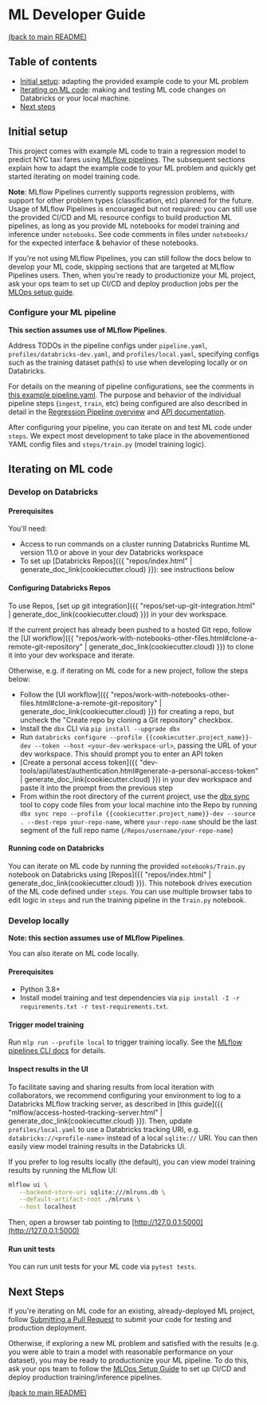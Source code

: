 # ML Developer Guide

[(back to main README)](../README.md)

## Table of contents
* [Initial setup](#initial-setup): adapting the provided example code to your ML problem 
* [Iterating on ML code](#iterating-on-ml-code): making and testing ML code changes on Databricks or your local machine.
* [Next steps](#next-steps)

## Initial setup
This project comes with example ML code to train a regression model to predict NYC taxi fares using
[MLflow pipelines](https://mlflow.org/docs/latest/pipelines.html).
The subsequent sections explain how to adapt the example code to your ML problem and quickly get
started iterating on model training code.

**Note**: MLflow Pipelines currently supports regression problems, with support for other problem types (classification, etc)
planned for the future. Usage of MLflow Pipelines is encouraged but not required: you can still use the provided
CI/CD and ML resource configs to build production ML pipelines, as long as you provide ML notebooks for model training and inference under `notebooks`.
See code comments in files under `notebooks/` for the expected interface & behavior of these notebooks.

If you're not using MLflow Pipelines, you can still follow the docs below to develop your ML code, skipping sections
that are targeted at MLflow Pipelines users. Then, when you're ready
to productionize your ML project, ask your ops team to set up CI/CD and deploy
production jobs per the [MLOps setup guide](./mlops-setup.md).

### Configure your ML pipeline
**This section assumes use of MLflow Pipelines**.

Address TODOs in the pipeline configs under `pipeline.yaml`, `profiles/databricks-dev.yaml`,
and `profiles/local.yaml`, specifying configs such as the training dataset path(s) to use when developing
locally or on Databricks.

For details on the meaning of pipeline configurations, see the comments in [this example pipeline.yaml](https://github.com/mlflow/mlp-regression-template/blob/main/pipeline.yaml).
The purpose and behavior of the individual pipeline steps (`ingest`, `train`, etc) being configured are also
described in detail in
the [Regression Pipeline overview](https://mlflow.org/docs/latest/pipelines.html#regression-pipeline)
and [API documentation](https://mlflow.org/docs/latest/python_api/mlflow.pipelines.html#module-mlflow.pipelines.regression.v1.pipeline).

After configuring your pipeline, you can iterate on and test ML code under ``steps``.
We expect most development to take place in the abovementioned YAML config files and
`steps/train.py` (model training logic).

## Iterating on ML code

### Develop on Databricks

#### Prerequisites
You'll need:
* Access to run commands on a cluster running Databricks Runtime ML version 11.0 or above in your dev Databricks workspace
* To set up [Databricks Repos]({{ "repos/index.html" | generate_doc_link(cookiecutter.cloud) }}): see instructions below

#### Configuring Databricks Repos
To use Repos, [set up git integration]({{ "repos/set-up-git-integration.html" | generate_doc_link(cookiecutter.cloud) }}) in your dev workspace.

If the current project has already been pushed to a hosted Git repo, follow the
[UI workflow]({{ "repos/work-with-notebooks-other-files.html#clone-a-remote-git-repository" | generate_doc_link(cookiecutter.cloud) }})
to clone it into your dev workspace and iterate. 

Otherwise, e.g. if iterating on ML code for a new project, follow the steps below:
* Follow the [UI workflow]({{ "repos/work-with-notebooks-other-files.html#clone-a-remote-git-repository" | generate_doc_link(cookiecutter.cloud) }})
  for creating a repo, but uncheck the "Create repo by cloning a Git repository" checkbox.
* Install the `dbx` CLI via `pip install --upgrade dbx`
* Run `databricks configure --profile {{cookiecutter.project_name}}-dev --token --host <your-dev-workspace-url>`, passing the URL of your dev workspace.
  This should prompt you to enter an API token
* [Create a personal access token]({{ "dev-tools/api/latest/authentication.html#generate-a-personal-access-token" | generate_doc_link(cookiecutter.cloud) }})
  in your dev workspace and paste it into the prompt from the previous step
* From within the root directory of the current project, use the [dbx sync](https://dbx.readthedocs.io/en/latest/guides/python/devloop/mixed/#using-dbx-sync-repo-for-local-to-repo-synchronization) tool to copy code files from your local machine into the Repo by running
  `dbx sync repo --profile {{cookiecutter.project_name}}-dev --source . --dest-repo your-repo-name`, where `your-repo-name` should be the last segment of the full repo name (`/Repos/username/your-repo-name`)

#### Running code on Databricks
You can iterate on ML code by running the provided `notebooks/Train.py` notebook on Databricks using
[Repos]({{ "repos/index.html" | generate_doc_link(cookiecutter.cloud) }}). This notebook drives execution of
the ML code defined under ``steps``. You can use multiple browser tabs to edit
logic in `steps` and run the training pipeline in the `Train.py` notebook.


### Develop locally
**Note: this section assumes use of MLflow Pipelines**.

You can also iterate on ML code locally.

#### Prerequisites
* Python 3.8+
* Install model training and test dependencies via `pip install -I -r requirements.txt -r test-requirements.txt`.

#### Trigger model training
Run `mlp run --profile local` to trigger training locally. See the
[MLflow pipelines CLI docs](https://mlflow.org/docs/latest/pipelines.html#pipelines-key-concept) for details.

#### Inspect results in the UI
To facilitate saving and sharing results from local iteration with collaborators, we recommend configuring your
environment to log to a Databricks MLflow tracking server, as described in [this guide]({{ "mlflow/access-hosted-tracking-server.html" | generate_doc_link(cookiecutter.cloud) }}).
Then, update `profiles/local.yaml` to use a Databricks tracking URI,
e.g. `databricks://<profile-name>` instead of a local `sqlite://` URI. You can then easily view model training results in the Databricks UI.

If you prefer to log results locally (the default), you can view model training results by running the MLflow UI:

```sh
mlflow ui \
   --backend-store-uri sqlite:///mlruns.db \
   --default-artifact-root ./mlruns \
   --host localhost
```

Then, open a browser tab pointing to [http://127.0.0.1:5000](http://127.0.0.1:5000)

#### Run unit tests
You can run unit tests for your ML code via `pytest tests`.

## Next Steps
If you're iterating on ML code for an existing, already-deployed ML project, follow [Submitting a Pull Request](./ml-pull-request.md)
to submit your code for testing and production deployment.

Otherwise, if exploring a new ML problem and satisfied with the results (e.g. you were able to train
a model with reasonable performance on your dataset), you may be ready to productionize your ML pipeline.
To do this, ask your ops team to follow the [MLOps Setup Guide](./mlops-setup.md) to set up CI/CD and deploy
production training/inference pipelines.

[(back to main README)](../README.md)
